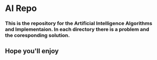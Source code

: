 # AI Repo
### This is the repository for the **Artificial Intelligence** Algorithms and Implementaion. In each directory there is a problem and the coresponding solution.

## Hope you'll enjoy
